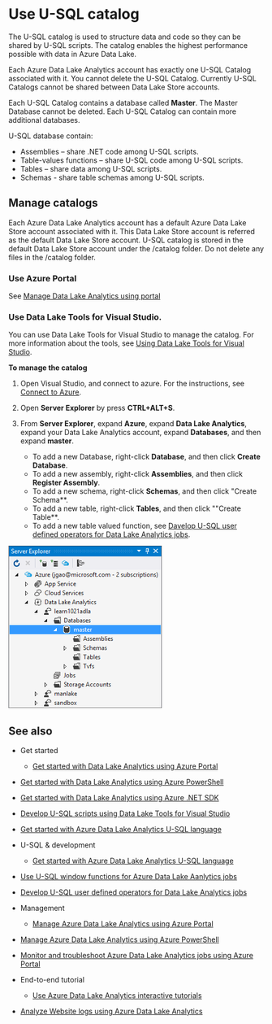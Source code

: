 <properties
   pageTitle="Introduce Azure Data Lake Analytics U-SQL catalog | Azure"
   description="Introduce Azure Data Lake Analytics U-SQL catalog"
   services="data-lake-analytics"
   documentationCenter=""
   authors="mumian"
   manager="paulettm"
   editor="cgronlun"/>

<tags
   ms.service="data-lake-analytics"
   ms.devlang="na"
   ms.topic="article"
   ms.tgt_pltfrm="na"
   ms.workload="big-data"
   ms.date="10/26/2015"
   ms.author="jgao"/>

# Use U-SQL catalog
The U-SQL catalog is used to structure data and code so they can be shared by U-SQL scripts. The catalog enables the highest performance possible with data in Azure Data Lake.

Each Azure Data Lake Analytics account has exactly one U-SQL Catalog associated with it. You cannot delete the U-SQL Catalog. Currently U-SQL Catalogs cannot be shared between Data Lake Store accounts.

Each U-SQL Catalog contains a database called **Master**. The Master Database cannot be deleted.  Each U-SQL Catalog can contain more additional databases.

U-SQL database contain:

* Assemblies – share .NET code among U-SQL scripts.
* Table-values functions – share U-SQL code among U-SQL scripts.
* Tables – share data among U-SQL scripts.
* Schemas - share table schemas among U-SQL scripts.

## Manage catalogs
Each Azure Data Lake Analytics account has a default Azure Data Lake Store account associated with it. This Data Lake Store account is referred as the default Data Lake Store account. U-SQL catalog is stored in the default Data Lake Store account under the /catalog folder. Do not delete any files in the /catalog folder.

### Use Azure Portal
See [Manage Data Lake Analytics using portal](data-lake-analytics-use-portal.md#view-u-sql-catalog)

### Use Data Lake Tools for Visual Studio.
You can use Data Lake Tools for Visual Studio to manage the catalog.  For more information about the tools, see [Using Data Lake Tools for Visual Studio](data-lake-analytics-data-lake-tools-get-started.md).

**To manage the catalog**

1. Open Visual Studio, and connect to azure. For the instructions, see [Connect to Azure](data-lake-analytics-data-lake-tools-get-started.md#connect-to-azure).
2. Open **Server Explorer** by press **CTRL+ALT+S**.
3. From **Server Explorer**, expand **Azure**, expand **Data Lake Analytics**, expand your Data Lake Analytics account, expand **Databases**, and then expand **master**.

    - To add a new Database, right-click **Database**, and then click **Create Database**.
    - To add a new assembly, right-click **Assemblies**, and then click **Register Assembly**.
    - To add a new schema, right-click **Schemas**, and then click "Create Schema**.
    - To add a new table, right-click **Tables**, and then click ""Create Table**.
    - To add a new table valued function, see [Davelop U-SQL user defined operators for Data Lake Analytics jobs](data-lake-analytics-u-sql-develop-user-defined-operators.md).


![Browse U-SQL Visual Studio catalogs](./media/data-lake-analytics-use-u-sql-catalog/data-lake-analytics-browse-catalogs.png)

## See also
* Get started

  * [Get started with Data Lake Analytics using Azure Portal](data-lake-analytics-get-started-portal.md)
* [Get started with Data Lake Analytics using Azure PowerShell](data-lake-analytics-get-started-powershell.md)
* [Get started with Data Lake Analytics using Azure .NET SDK](data-lake-analytics-get-started-net-sdk.md)
* [Develop U-SQL scripts using Data Lake Tools for Visual Studio](data-lake-analytics-data-lake-tools-get-started.md)
* [Get started with Azure Data Lake Analytics U-SQL language](data-lake-analytics-u-sql-get-started.md)

* U-SQL & development

  * [Get started with Azure Data Lake Analytics U-SQL language](data-lake-analytics-u-sql-get-started.md)
* [Use U-SQL window functions for Azure Data Lake Aanlytics jobs](data-lake-analytics-use-window-functions.md)
* [Develop U-SQL user defined operators for Data Lake Analytics jobs](data-lake-analtyics-u-sql-user-defined-operators.md)

* Management

  * [Manage Azure Data Lake Analytics using Azure Portal](data-lake-analytics-use-portal.md)
* [Manage Azure Data Lake Analytics using Azure PowerShell](data-lake-analytics-use-powershell.md)
* [Monitor and troubleshoot Azure Data Lake Analytics jobs using Azure Portal](data-lake-analytics-monitor-and-troubleshoot-jobs-tutorial.md)

* End-to-end tutorial

  * [Use Azure Data Lake Analytics interactive tutorials](data-lake-analytics-use-interactive-tutorials.md)
* [Analyze Website logs using Azure Data Lake Analytics](data-lake-analytics-analyze-weblogs.md)


